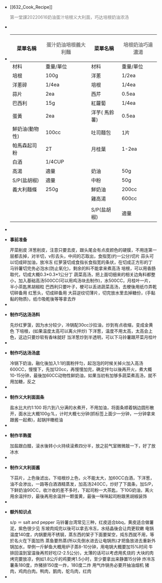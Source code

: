 - [[632_Cook_Recipe]] <p style="color:grey">第一堂課20220616奶油蛋汁培根义大利面，巧达培根奶油浓汤</p>
-
- | 菜單名稱     | <p style="color:grey">蛋汁奶油培根義大利麵</p> | 菜單名稱     |  <p style="color:grey">培根奶油巧達濃湯</p>  |
  |----------|------------|----------|-----------|
  | 材料       | 重量/單位      | 材料       | 重量/單位     |
  | 培根       | 100g       | 洋蔥       | 1/2ea     |
  | 洋蔥碎      | 1/4ea      | 培根       | 1/4ea     |
  | 蒜片       | 2ea        | 西芹       | 0.5ea     |
  | 巴西利      | 15g        | 紅蘿蔔      | 1/4ea     |
  | 蛋黃       | 2ea        | 洋芋( 馬鈴薯) | 0.5ea     |
  | 鮮奶油(動物性) | 100cc      | 吐司麵包     | 1片        |
  | 帕馬森起司粉   | 2T         | 月桂葉      | 1-2ea     |
  | 白酒       | 1/4CUP     |          |           |
  | 高湯       | 適量         | 奶油       | 50g       |
  | S/P(盐胡椒) | 適量         | 中粉       | 50g       |
  | 義大利麵條    | 250g       | 鮮奶油      | 200cc     |
  |          |            | 雞高湯      | 600cc     |
  |          |            |          |           |
  |          |            | S/P(盐胡椒) | 適量        |
-
- <p style="font-weight:bold">事前准备</p>
  芹菜削皮
  洋葱削皮，注意只要去皮，跟头尾会有点皮颜色的硬膜，不用连第一层都去掉，对半切，v形去头，中间的芯取出，食指宽(约一公分)切片
  蒜头可以切成碎加油，放冷冻
  红萝菠切成食指长食指宽的条状，在切成正方形的丁
  马铃薯切完务必泡水(防止氧化)，剩余的料不能拿来煮高汤
  培根，可以用香肠取代，切成大概0.3*0.3*1公分丁
  蔬菜高汤，把上面切细来的相关边角料都整小，加入基础高汤500CC(可以用鸡汤块去制作)，水500CC，月桂叶一片，半小茶匙黑胡椒粒
  巴西利只要叶子，梗可以丢进蔬菜高汤，去梗後用纸巾弄乾切碎备用
  红葱头，切成碎备用
  大蒜逆纹切薄片，切完放水里去掉糖份，(手黏黏的物质)，纸巾吸乾後等等拿去炸
-
- <p style="font-weight:bold">制作巧达汤汤料</p>
  先炒红萝菠，因为水分较少，冷锅配30cc沙拉油，炒到有点收缩，变成金黄色
  下培根，(如果温度太高可以离火拌炒)
  下洋葱，温度不用太高，太高会上色，这边只要炒软有香味就好
  当洋葱炒到半透明，可以下马铃薯跟芹菜月桂叶
-
- <p style="font-weight:bold">制作巧达汤汤底</p>
  冷锅下奶油，融化後加入1:1的面粉拌匀，起泡泡的时候关掉火加入高汤600CC，慢慢下，先加120cc，再慢慢加完，确定拌匀以後再开火，煮大概10-15分钟，最後加60CC动物性鲜奶油，如果当初有加够多蔬菜煮高汤，就不用加糖，反之
-
- <p style="font-weight:bold">制作义大利面面条</p>
  盐水比大约1:100
  将六到八分满的水煮开，不用加油，将面条顺着锅边圆形散开，面水比大概100g:1L，计时大概七分钟(抓标签上面少一分钟，一分钟拿来跟酱一起煮)，起锅拌橄榄油
-
- <p style="font-weight:bold">制作半熟蛋</p>
  加盐跟白醋，滚水後转小火持续滚煮四分半，放之前气室微微敲一下，好了放冰水
-
- <p style="font-weight:bold">制作义大利面酱</p>
  下蒜片，上色後滤出，下培根炒上色，火不能太大，加60CC白酒，下洋葱，油不会渗出，一路等白酒酒精蒸发，加高汤240CC，炒好了下面条，加S/P，下鲜奶油90CC，收汁收的差不多时，下起司粉一大茶匙，下10G奶油，离火用余温拌炒，最後再用余温拌一颗蛋黄，最後一咪咪起司粉跟黑胡椒装饰
-
- <p style="font-weight:bold">额外知识点</p>
  s/p ＝ salt and pepper
  马铃薯台湾常见三种，红皮适合bbq，黄皮适合做薯泥，紫色很少见
  东坡肉炖完以後可以拿去冷冻，水结晶後会让肉更软嫩
  电锅温度140度，内锅要用不锈钢，蒸东西的架子下面要架空，炖东西就不用，等於名火在下面加热
  蒸鱼要热蒸(所以先倒水进去让电锅热)才把鱼放进去重新外锅加水，举例一斤鲈鱼大概用炉子蒸8-10分钟，用电锅大概要加15%时间
  牛排回温到室温後再煎好吃(2-2.5公分)，太薄的话可以考虑用炙烧的
  大块的肉烤完要放凉，例如1.8公斤的鸡要烤1.5小时，至少要拿出来静置15分钟
  炸冷冻薯条180度，炸猪排150度一炸，180度二炸
  用气炸锅务必要开抽油烟机
  猪肉，鸡肉白肉。鸭肉，鹅肉，鸵鸟肉，红肉
-